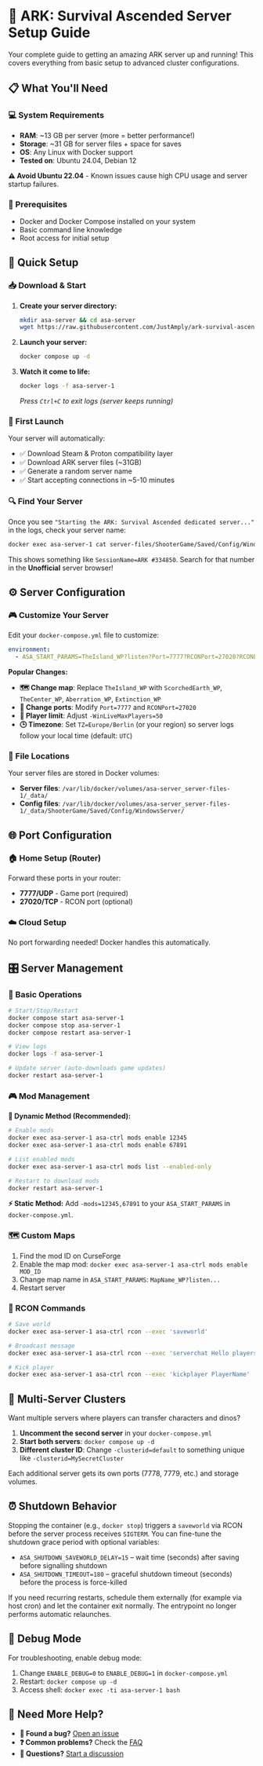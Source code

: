 # 🚀 ARK: Survival Ascended Server Setup Guide

Your complete guide to getting an amazing ARK server up and running! This covers everything from basic setup to advanced cluster configurations.

## 📋 What You'll Need

### 💻 System Requirements
- **RAM**: ~13 GB per server (more = better performance!)
- **Storage**: ~31 GB for server files + space for saves
- **OS**: Any Linux with Docker support
- **Tested on**: Ubuntu 24.04, Debian 12

**⚠️ Avoid Ubuntu 22.04** - Known issues cause high CPU usage and server startup failures.

### 🐳 Prerequisites
- Docker and Docker Compose installed on your system
- Basic command line knowledge
- Root access for initial setup

## 🎯 Quick Setup

### 📥 Download & Start

1. **Create your server directory:**
   ```bash
   mkdir asa-server && cd asa-server
   wget https://raw.githubusercontent.com/JustAmply/ark-survival-ascended-server/main/docker-compose.yml
   ```

2. **Launch your server:**
   ```bash
   docker compose up -d
   ```

3. **Watch it come to life:**
   ```bash
   docker logs -f asa-server-1
   ```
   
   *Press `Ctrl+C` to exit logs (server keeps running)*

### 🎉 First Launch

Your server will automatically:
- ✅ Download Steam & Proton compatibility layer
- ✅ Download ARK server files (~31GB)
- ✅ Generate a random server name
- ✅ Start accepting connections in ~5-10 minutes

### 🔍 Find Your Server

Once you see `"Starting the ARK: Survival Ascended dedicated server..."` in the logs, check your server name:

```bash
docker exec asa-server-1 cat server-files/ShooterGame/Saved/Config/WindowsServer/GameUserSettings.ini | grep SessionName
```

This shows something like `SessionName=ARK #334850`. Search for that number in the **Unofficial** server browser!

## ⚙️ Server Configuration

### 🎮 Customize Your Server

Edit your `docker-compose.yml` file to customize:

```yaml
environment:
  - ASA_START_PARAMS=TheIsland_WP?listen?Port=7777?RCONPort=27020?RCONEnabled=True -WinLiveMaxPlayers=50
```

**Popular Changes:**
- **🗺️ Change map**: Replace `TheIsland_WP` with `ScorchedEarth_WP`, `TheCenter_WP`, `Aberration_WP`, `Extinction_WP`
- **🔢 Change ports**: Modify `Port=7777` and `RCONPort=27020`
- **👥 Player limit**: Adjust `-WinLiveMaxPlayers=50`
- **🕒 Timezone**: Set `TZ=Europe/Berlin` (or your region) so server logs follow your local time (default: `UTC`)

### 📂 File Locations

Your server files are stored in Docker volumes:
- **Server files**: `/var/lib/docker/volumes/asa-server_server-files-1/_data/`
- **Config files**: `/var/lib/docker/volumes/asa-server_server-files-1/_data/ShooterGame/Saved/Config/WindowsServer/`

## 🌐 Port Configuration

### 🏠 Home Setup (Router)
Forward these ports in your router:
- **7777/UDP** - Game port (required)
- **27020/TCP** - RCON port (optional)

### ☁️ Cloud Setup
No port forwarding needed! Docker handles this automatically.

## 🎛️ Server Management

### 🔄 Basic Operations
```bash
# Start/Stop/Restart
docker compose start asa-server-1
docker compose stop asa-server-1
docker compose restart asa-server-1

# View logs
docker logs -f asa-server-1

# Update server (auto-downloads game updates)
docker restart asa-server-1
```

### 🎮 Mod Management

**🚀 Dynamic Method (Recommended):**
```bash
# Enable mods
docker exec asa-server-1 asa-ctrl mods enable 12345
docker exec asa-server-1 asa-ctrl mods enable 67891

# List enabled mods
docker exec asa-server-1 asa-ctrl mods list --enabled-only

# Restart to download mods
docker restart asa-server-1
```

**⚡ Static Method:**
Add `-mods=12345,67891` to your `ASA_START_PARAMS` in `docker-compose.yml`.

### 🗺️ Custom Maps
1. Find the mod ID on CurseForge
2. Enable the map mod: `docker exec asa-server-1 asa-ctrl mods enable MOD_ID`
3. Change map name in `ASA_START_PARAMS`: `MapName_WP?listen...`
4. Restart server

### 🎯 RCON Commands
```bash
# Save world
docker exec asa-server-1 asa-ctrl rcon --exec 'saveworld'

# Broadcast message
docker exec asa-server-1 asa-ctrl rcon --exec 'serverchat Hello players!'

# Kick player
docker exec asa-server-1 asa-ctrl rcon --exec 'kickplayer PlayerName'
```

## 🔗 Multi-Server Clusters

Want multiple servers where players can transfer characters and dinos?

1. **Uncomment the second server** in your `docker-compose.yml`
2. **Start both servers**: `docker compose up -d`
3. **Different cluster ID**: Change `-clusterid=default` to something unique like `-clusterid=MySecretCluster`

Each additional server gets its own ports (7778, 7779, etc.) and storage volumes.

## ⏰ Shutdown Behavior

Stopping the container (e.g., `docker stop`) triggers a `saveworld` via RCON before the server process receives `SIGTERM`. You can fine-tune the shutdown grace period with optional variables:

- `ASA_SHUTDOWN_SAVEWORLD_DELAY=15` – wait time (seconds) after saving before signalling shutdown
- `ASA_SHUTDOWN_TIMEOUT=180` – graceful shutdown timeout (seconds) before the process is force-killed

If you need recurring restarts, schedule them externally (for example via host cron) and let the container exit normally. The entrypoint no longer performs automatic relaunches.

## 🔧 Debug Mode

For troubleshooting, enable debug mode:

1. Change `ENABLE_DEBUG=0` to `ENABLE_DEBUG=1` in `docker-compose.yml`
2. Restart: `docker compose up -d`
3. Access shell: `docker exec -ti asa-server-1 bash`

## 📖 Need More Help?

- **🐛 Found a bug?** [Open an issue](https://github.com/JustAmply/ark-survival-ascended-server/issues)
- **❓ Common problems?** Check the [FAQ](FAQ.md)
- **💬 Questions?** [Start a discussion](https://github.com/JustAmply/ark-survival-ascended-server/discussions)
